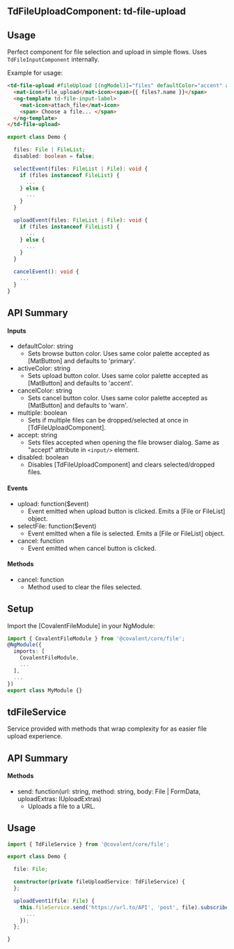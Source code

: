 ## TdFileUploadComponent: td-file-upload

## Usage

Perfect component for file selection and upload in simple flows. Uses `TdFileInputComponent` internally.

Example for usage:

```html
<td-file-upload #fileUpload [(ngModel)]="files" defaultColor="accent" activeColor="warn" cancelColor="primary" (selectFile)="selectEvent($event)" (upload)="uploadEvent($event)" (cancel)="cancelEvent()" accept=".ext,.anotherExt" [disabled]="disabled" multiple>
  <mat-icon>file_upload</mat-icon><span>{{ files?.name }}</span>
  <ng-template td-file-input-label>
    <mat-icon>attach_file</mat-icon>
    <span> Choose a file... </span>
  </ng-template>
</td-file-upload>
```

```typescript
export class Demo {

  files: File | FileList;
  disabled: boolean = false;

  selectEvent(files: FileList | File): void {
    if (files instanceof FileList) {
      ...
    } else {
      ...
    }
  }

  uploadEvent(files: FileList | File): void {
    if (files instanceof FileList) {
      ...
    } else {
      ...
    }
  }

  cancelEvent(): void {
    ...
  }
}
```

## API Summary

#### Inputs

- defaultColor: string
  - Sets browse button color. Uses same color palette accepted as [MatButton] and defaults to 'primary'.
- activeColor: string
  - Sets upload button color. Uses same color palette accepted as [MatButton] and defaults to 'accent'.
- cancelColor: string
  - Sets cancel button color. Uses same color palette accepted as [MatButton] and defaults to 'warn'.
- multiple: boolean
  - Sets if multiple files can be dropped/selected at once in [TdFileUploadComponent].
- accept: string
  - Sets files accepted when opening the file browser dialog. Same as "accept" attribute in `<input/>` element.
- disabled: boolean
  - Disables [TdFileUploadComponent] and clears selected/dropped files.

#### Events

- upload: function($event)
  - Event emitted when upload button is clicked. Emits a [File or FileList] object.
- selectFile: function($event)
  - Event emitted when a file is selected. Emits a [File or FileList] object.
- cancel: function
  - Event emitted when cancel button is clicked.

#### Methods

- cancel: function
  - Method used to clear the files selected.

## Setup

Import the [CovalentFileModule] in your NgModule:

```typescript
import { CovalentFileModule } from '@covalent/core/file';
@NgModule({
  imports: [
    CovalentFileModule,
    ...
  ],
  ...
})
export class MyModule {}
```

## tdFileService

Service provided with methods that wrap complexity for as easier file upload experience.

## API Summary

#### Methods

- send: function(url: string, method: string, body: File | FormData, uploadExtras: IUploadExtras)
  - Uploads a file to a URL.

## Usage

```typescript
import { TdFileService } from '@covalent/core/file';

export class Demo {

  file: File;

  constructor(private fileUploadService: TdFileService) {
  };

  uploadEvent1(file: File) {
    this.fileService.send('https://url.to/API', 'post', file).subscribe((response) => {
      ...
    });
  };

}
```
